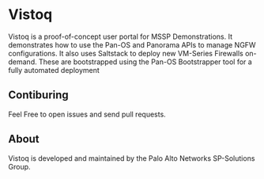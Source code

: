 # Vistoq 

Vistoq is a proof-of-concept user portal for MSSP Demonstrations. It demonstrates how to use the Pan-OS and Panorama 
APIs to manage NGFW configurations. It also uses Saltstack to deploy new VM-Series Firewalls on-demand. These are
bootstrapped using the Pan-OS Bootstrapper tool for a fully automated deployment 


## Contiburing

Feel Free to open issues and send pull requests. 

## About

Vistoq is developed and maintained by the Palo Alto Networks SP-Solutions Group. 